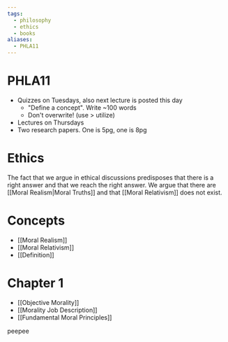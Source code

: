 ```yaml
---
tags:
  - philosophy
  - ethics
  - books
aliases:
  - PHLA11
---
```

# PHLA11
- Quizzes on Tuesdays, also next lecture is posted this day
	- "Define a concept". Write ~100 words
	- Don't overwrite! (use > utilize)
- Lectures on Thursdays
- Two research papers. One is 5pg, one is 8pg
# Ethics
The fact that we argue in ethical discussions predisposes that there is a right answer and that we reach the right answer. 
We argue that there are [[Moral Realism|Moral Truths]] and that [[Moral Relativism]] does not exist.
# Concepts
- [[Moral Realism]]
- [[Moral Relativism]]
- [[Definition]]
# Chapter 1
- [[Objective Morality]]
- [[Morality Job Description]]
- [[Fundamental Moral Principles]]

peepee